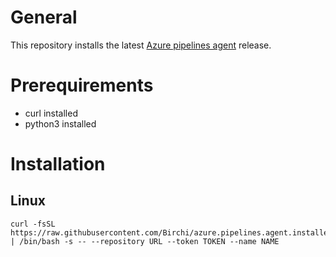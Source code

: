 # General
This repository installs the latest [Azure pipelines agent](https://github.com/microsoft/azure-pipelines-agent) release.

# Prerequirements
- curl installed
- python3 installed

# Installation
## Linux
```
curl -fsSL https://raw.githubusercontent.com/Birchi/azure.pipelines.agent.installer/refs/heads/development/install.sh | /bin/bash -s -- --repository URL --token TOKEN --name NAME
```
